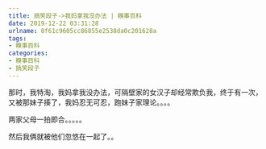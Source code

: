 ```yaml
---
title: 搞笑段子->我妈拿我没办法 | 糗事百科
date: 2019-12-22 03:31:28
urlname: 0f61c9605cc86855e2538da0c201628a
tags: 
- 糗事百科
categories:
- 糗事百科
- 搞笑段子
---
```

那时，我特淘，我妈拿我没办法，可隔壁家的女汉子却经常欺负我，终于有一次，又被那妹子揍了，我妈忍无可忍，跑妹子家理论。。。。

两家父母一拍即合。。。。。

然后我俩就被他们忽悠在一起了。。


